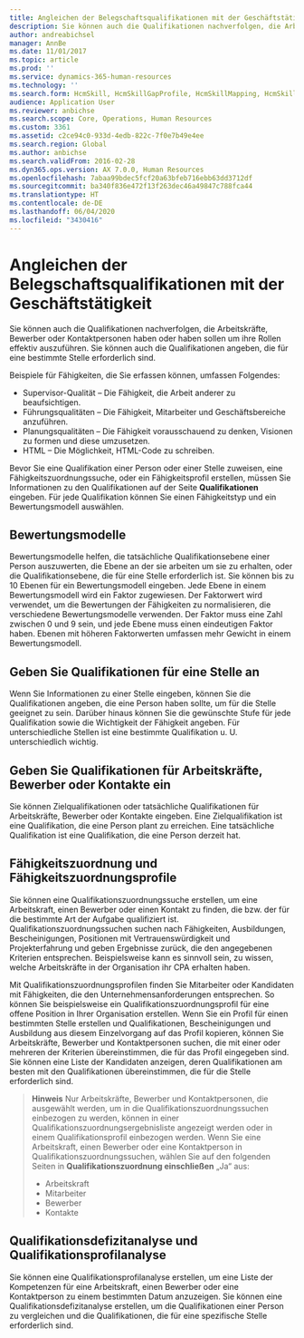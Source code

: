 ```yaml
---
title: Angleichen der Belegschaftsqualifikationen mit der Geschäftstätigkeit
description: Sie können auch die Qualifikationen nachverfolgen, die Arbeitskräfte, Bewerber oder Kontaktpersonen haben oder haben sollen um ihre Rollen effektiv auszuführen. Sie können auch die Qualifikationen angeben, die für eine bestimmte Stelle erforderlich sind.
author: andreabichsel
manager: AnnBe
ms.date: 11/01/2017
ms.topic: article
ms.prod: ''
ms.service: dynamics-365-human-resources
ms.technology: ''
ms.search.form: HcmSkill, HcmSkillGapProfile, HcmSkillMapping, HcmSkillType, HcmEmployeeDevelopmentWorkspace
audience: Application User
ms.reviewer: anbichse
ms.search.scope: Core, Operations, Human Resources
ms.custom: 3361
ms.assetid: c2ce94c0-933d-4edb-822c-7f0e7b49e4ee
ms.search.region: Global
ms.author: anbichse
ms.search.validFrom: 2016-02-28
ms.dyn365.ops.version: AX 7.0.0, Human Resources
ms.openlocfilehash: 7abaa99bdec5fcf20a63bfeb716ebb63dd3712df
ms.sourcegitcommit: ba340f836e472f13f263dec46a49847c788fca44
ms.translationtype: HT
ms.contentlocale: de-DE
ms.lasthandoff: 06/04/2020
ms.locfileid: "3430416"
---
```

# <a name="align-workforce-skills-with-business-needs"></a>Angleichen der Belegschaftsqualifikationen mit der Geschäftstätigkeit

Sie können auch die Qualifikationen nachverfolgen, die Arbeitskräfte, Bewerber oder Kontaktpersonen haben oder haben sollen um ihre Rollen effektiv auszuführen. Sie können auch die Qualifikationen angeben, die für eine bestimmte Stelle erforderlich sind.

Beispiele für Fähigkeiten, die Sie erfassen können, umfassen Folgendes:
-   Supervisor-Qualität – Die Fähigkeit, die Arbeit anderer zu beaufsichtigen.
-   Führungsqualitäten – Die Fähigkeit, Mitarbeiter und Geschäftsbereiche anzuführen.
-   Planungsqualitäten – Die Fähigkeit vorausschauend zu denken, Visionen zu formen und diese umzusetzen.
-   HTML – Die Möglichkeit, HTML-Code zu schreiben.

Bevor Sie eine Qualifikation einer Person oder einer Stelle zuweisen, eine Fähigkeitszuordnungssuche, oder ein Fähigkeitsprofil erstellen, müssen Sie Informationen zu den Qualifikationen auf der Seite **Qualifikationen** eingeben. Für jede Qualifikation können Sie einen Fähigkeitstyp und ein Bewertungsmodell auswählen.

## <a name="rating-models"></a>Bewertungsmodelle
Bewertungsmodelle helfen, die tatsächliche Qualifikationsebene einer Person auszuwerten, die Ebene an der sie arbeiten um sie zu erhalten, oder die Qualifikationsebene, die für eine Stelle erforderlich ist. Sie können bis zu 10 Ebenen für ein Bewertungsmodell eingeben.  Jede Ebene in einem Bewertungsmodell wird ein Faktor zugewiesen.  Der Faktorwert wird verwendet, um die Bewertungen der Fähigkeiten zu normalisieren, die verschiedene Bewertungsmodelle verwenden.  Der Faktor muss eine Zahl zwischen 0 und 9 sein, und jede Ebene muss einen eindeutigen Faktor haben.  Ebenen mit höheren Faktorwerten umfassen mehr Gewicht in einem Bewertungsmodell.

## <a name="specify-job-skills"></a>Geben Sie Qualifikationen für eine Stelle an
Wenn Sie Informationen zu einer Stelle eingeben, können Sie die Qualifikationen angeben, die eine Person haben sollte, um für die Stelle geeignet zu sein.  Darüber hinaus können Sie die gewünschte Stufe für jede Qualifikation sowie die Wichtigkeit der Fähigkeit angeben. Für unterschiedliche Stellen ist eine bestimmte Qualifikation u. U. unterschiedlich wichtig.

## <a name="enter-skills-for-workers-applicants-or-contacts"></a>Geben Sie Qualifikationen für Arbeitskräfte, Bewerber oder Kontakte ein
Sie können Zielqualifikationen oder tatsächliche Qualifikationen für Arbeitskräfte, Bewerber oder Kontakte eingeben. Eine Zielqualifikation ist eine Qualifikation, die eine Person plant zu erreichen. Eine tatsächliche Qualifikation ist eine Qualifikation, die eine Person derzeit hat.

## <a name="skill-mapping-and-skill-mapping-profiles"></a>Fähigkeitszuordnung und Fähigkeitszuordnungsprofile
Sie können eine Qualifikationszuordnungssuche erstellen, um eine Arbeitskraft, einen Bewerber oder einen Kontakt zu finden, die bzw. der für die bestimmte Art der Aufgabe qualifiziert ist. Qualifikationszuordnungssuchen suchen nach Fähigkeiten, Ausbildungen, Bescheinigungen, Positionen mit Vertrauenswürdigkeit und Projekterfahrung und geben Ergebnisse zurück, die den angegebenen Kriterien entsprechen.  Beispielsweise kann es sinnvoll sein, zu wissen, welche Arbeitskräfte in der Organisation ihr CPA erhalten haben.

Mit Qualifikationszuordnungsprofilen finden Sie Mitarbeiter oder Kandidaten mit Fähigkeiten, die den Unternehmensanforderungen entsprechen.  So können Sie beispielsweise ein Qualifikationszuordnungsprofil für eine offene Position in Ihrer Organisation erstellen. Wenn Sie ein Profil für einen bestimmten Stelle erstellen und Qualifikationen, Bescheinigungen und Ausbildung aus diesem Einzelvorgang auf das Profil kopieren, können Sie Arbeitskräfte, Bewerber und Kontaktpersonen suchen, die mit einer oder mehreren der Kriterien übereinstimmen, die für das Profil eingegeben sind. Sie können eine Liste der Kandidaten anzeigen, deren Qualifikationen am besten mit den Qualifikationen übereinstimmen, die für die Stelle erforderlich sind.

> **Hinweis** Nur Arbeitskräfte, Bewerber und Kontaktpersonen, die ausgewählt werden, um in die Qualifikationszuordnungssuchen einbezogen zu werden, können in einer Qualifikationszuordnungsergebnisliste angezeigt werden oder in einem Qualifikationsprofil einbezogen werden. Wenn Sie eine Arbeitskraft, einen Bewerber oder eine Kontaktperson in Qualifikationszuordnungssuchen, wählen Sie auf den folgenden Seiten in **Qualifikationszuordnung einschließen** „Ja“ aus:
> 
> + Arbeitskraft
> + Mitarbeiter
> + Bewerber
> + Kontakte

## <a name="skill-gap-analysis-and-skill-profile-analysis"></a>Qualifikationsdefizitanalyse und Qualifikationsprofilanalyse
Sie können eine Qualifikationsprofilanalyse erstellen, um eine Liste der Kompetenzen für eine Arbeitskraft, einen Bewerber oder eine Kontaktperson zu einem bestimmten Datum anzuzeigen. Sie können eine Qualifikationsdefizitanalyse erstellen, um die Qualifikationen einer Person zu vergleichen und die Qualifikationen, die für eine spezifische Stelle erforderlich sind.  


